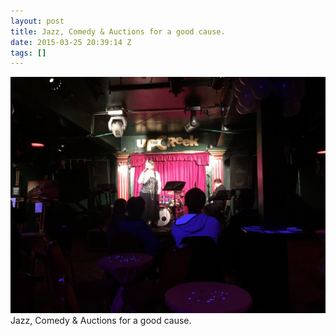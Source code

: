 ```yaml
---
layout: post
title: Jazz, Comedy & Auctions for a good cause.
date: 2015-03-25 20:39:14 Z
tags: []
---
```

![](/media/2015/03/114607145132.jpg)
Jazz, Comedy & Auctions for a good cause.
